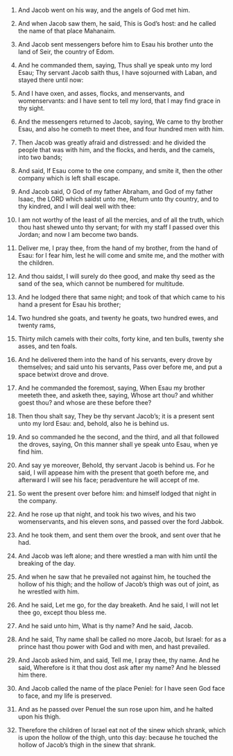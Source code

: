1. And Jacob went on his way, and the angels of God met him.

2. And when Jacob saw them, he said, This is God’s host: and he
called the name of that place Mahanaim.

3. And Jacob sent messengers before him to Esau his brother unto the
land of Seir, the country of Edom.

4. And he commanded them, saying, Thus shall ye speak unto my lord
Esau; Thy servant Jacob saith thus, I have sojourned with Laban, and
stayed there until now:

5. And I have oxen, and asses, flocks, and
menservants, and womenservants: and I have sent to tell my lord, that
I may find grace in thy sight.

6. And the messengers returned to Jacob, saying, We came to thy
brother Esau, and also he cometh to meet thee, and four hundred men
with him.

7. Then Jacob was greatly afraid and distressed: and he divided the
people that was with him, and the flocks, and herds, and the camels,
into two bands;

8. And said, If Esau come to the one company, and
smite it, then the other company which is left shall escape.

9. And Jacob said, O God of my father Abraham, and God of my father
Isaac, the LORD which saidst unto me, Return unto thy country, and to
thy kindred, and I will deal well with thee:

10. I am not worthy of
the least of all the mercies, and of all the truth, which thou hast
shewed unto thy servant; for with my staff I passed over this Jordan;
and now I am become two bands.

11. Deliver me, I pray thee, from the hand of my brother, from the
hand of Esau: for I fear him, lest he will come and smite me, and the
mother with the children.

12. And thou saidst, I will surely do thee good, and make thy seed
as the sand of the sea, which cannot be numbered for multitude.

13. And he lodged there that same night; and took of that which came
to his hand a present for Esau his brother;

14. Two hundred she
goats, and twenty he goats, two hundred ewes, and twenty rams,

15. Thirty milch camels with their colts, forty kine, and ten bulls,
twenty she asses, and ten foals.

16. And he delivered them into the hand of his servants, every drove
by themselves; and said unto his servants, Pass over before me, and
put a space betwixt drove and drove.

17. And he commanded the foremost, saying, When Esau my brother
meeteth thee, and asketh thee, saying, Whose art thou? and whither
goest thou? and whose are these before thee?

18. Then thou shalt
say, They be thy servant Jacob’s; it is a present sent unto my lord
Esau: and, behold, also he is behind us.

19. And so commanded he the second, and the third, and all that
followed the droves, saying, On this manner shall ye speak unto Esau,
when ye find him.

20. And say ye moreover, Behold, thy servant Jacob is behind us. For
he said, I will appease him with the present that goeth before me, and
afterward I will see his face; peradventure he will accept of me.

21. So went the present over before him: and himself lodged that
night in the company.

22. And he rose up that night, and took his two wives, and his two
womenservants, and his eleven sons, and passed over the ford Jabbok.

23. And he took them, and sent them over the brook, and sent over
that he had.

24. And Jacob was left alone; and there wrestled a man with him
until the breaking of the day.

25. And when he saw that he prevailed not against him, he touched
the hollow of his thigh; and the hollow of Jacob’s thigh was out of
joint, as he wrestled with him.

26. And he said, Let me go, for the day breaketh. And he said, I
will not let thee go, except thou bless me.

27. And he said unto him, What is thy name? And he said, Jacob.

28. And he said, Thy name shall be called no more Jacob, but Israel:
for as a prince hast thou power with God and with men, and hast
prevailed.

29. And Jacob asked him, and said, Tell me, I pray thee, thy name.
And he said, Wherefore is it that thou dost ask after my name? And he
blessed him there.

30. And Jacob called the name of the place Peniel: for I have seen
God face to face, and my life is preserved.

31. And as he passed over Penuel the sun rose upon him, and he
halted upon his thigh.

32. Therefore the children of Israel eat not of the sinew which
shrank, which is upon the hollow of the thigh, unto this day: because
he touched the hollow of Jacob’s thigh in the sinew that shrank.
